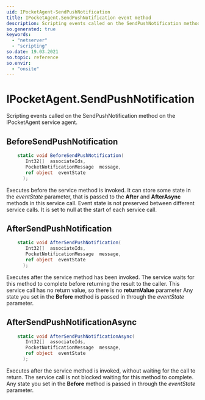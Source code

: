 ```yaml
---
uid: IPocketAgent-SendPushNotification
title: IPocketAgent.SendPushNotification event method
description: Scripting events called on the SendPushNotification method on the IPocketAgent service agent.
so.generated: true
keywords:
  - "netserver"
  - "scripting"
so.date: 19.03.2021
so.topic: reference
so.envir:
  - "onsite"
---
```

# IPocketAgent.SendPushNotification

Scripting events called on the <see cref='M:SuperOffice.CRM.Services.IPocketAgent.SendPushNotification'>SendPushNotification</see> method on the <see cref='IPocketAgent'>IPocketAgent</see>  service agent.

## BeforeSendPushNotification
```cs
    static void BeforeSendPushNotification(
       Int32[]  associateIds,
       PocketNotificationMessage  message,
       ref object  eventState
      );
```
Executes before the service method is invoked.
It can store some state in the *eventState* parameter, that is passed to the **After** and **AfterAsync** methods in this service call.
Event state is not preserved between different service calls. It is set to null at the start of each service call.
## AfterSendPushNotification
```cs
    static void AfterSendPushNotification(
       Int32[]  associateIds,
       PocketNotificationMessage  message,
       ref object  eventState
      );
```
Executes after the service method has been invoked. The service waits for this method to complete before returning the result to the caller.
This service call has no return value, so there is no **returnValue** parameter
Any state you set in the **Before** method is passed in through the *eventState* parameter.
## AfterSendPushNotificationAsync
```cs
    static void AfterSendPushNotificationAsync(
       Int32[]  associateIds,
       PocketNotificationMessage  message,
       ref object  eventState
      );
```
Executes after the service method is invoked, without waiting for the call to return.
The service call is not blocked waiting for this method to complete.
Any state you set in the **Before** method is passed in through the *eventState* parameter.

